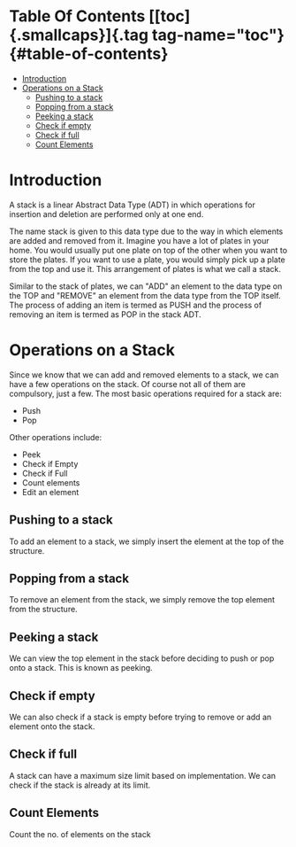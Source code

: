 # Table Of Contents [[toc]{.smallcaps}]{.tag tag-name="toc"} {#table-of-contents}

-   [Introduction](#introduction)
-   [Operations on a Stack](#operations-on-a-stack)
    -   [Pushing to a stack](#pushing-to-a-stack)
    -   [Popping from a stack](#popping-from-a-stack)
    -   [Peeking a stack](#peeking-a-stack)
    -   [Check if empty](#check-if-empty)
    -   [Check if full](#check-if-full)
    -   [Count Elements](#count-elements)

# Introduction

A stack is a linear Abstract Data Type (ADT) in which operations for
insertion and deletion are performed only at one end.

The name stack is given to this data type due to the way in which
elements are added and removed from it. Imagine you have a lot of plates
in your home. You would usually put one plate on top of the other when
you want to store the plates. If you want to use a plate, you would
simply pick up a plate from the top and use it. This arrangement of
plates is what we call a stack.

Similar to the stack of plates, we can \"ADD\" an element to the data
type on the TOP and \"REMOVE\" an element from the data type from the
TOP itself. The process of adding an item is termed as PUSH and the
process of removing an item is termed as POP in the stack ADT.

# Operations on a Stack

Since we know that we can add and removed elements to a stack, we can
have a few operations on the stack. Of course not all of them are
compulsory, just a few. The most basic operations required for a stack
are:

-   Push
-   Pop

Other operations include:

-   Peek
-   Check if Empty
-   Check if Full
-   Count elements
-   Edit an element

## Pushing to a stack

To add an element to a stack, we simply insert the element at the top of
the structure.

## Popping from a stack

To remove an element from the stack, we simply remove the top element
from the structure.

## Peeking a stack

We can view the top element in the stack before deciding to push or pop
onto a stack. This is known as peeking.

## Check if empty

We can also check if a stack is empty before trying to remove or add an
element onto the stack.

## Check if full

A stack can have a maximum size limit based on implementation. We can
check if the stack is already at its limit.

## Count Elements

Count the no. of elements on the stack

